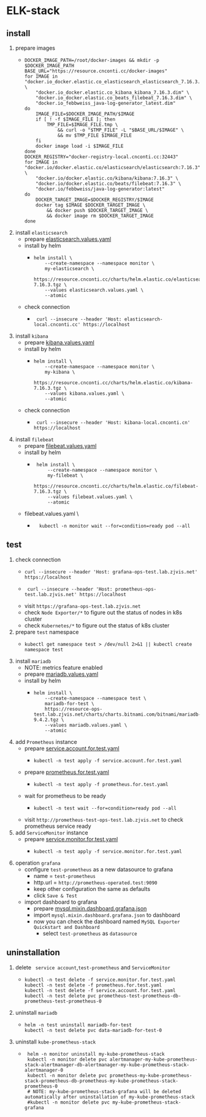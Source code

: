 # ELK-stack

## install
1. prepare images
    * ```shell
      DOCKER_IMAGE_PATH=/root/docker-images && mkdir -p $DOCKER_IMAGE_PATH
      BASE_URL="https://resource.cnconti.cc/docker-images"
      for IMAGE in "docker.io_docker.elastic.co_elasticsearch_elasticsearch_7.16.3.dim" \
          "docker.io_docker.elastic.co_kibana_kibana_7.16.3.dim" \
          "docker.io_docker.elastic.co_beats_filebeat_7.16.3.dim" \
          "docker.io_febbweiss_java-log-generator_latest.dim"
      do
          IMAGE_FILE=$DOCKER_IMAGE_PATH/$IMAGE
          if [ ! -f $IMAGE_FILE ]; then
              TMP_FILE=$IMAGE_FILE.tmp \
                  && curl -o "$TMP_FILE" -L "$BASE_URL/$IMAGE" \
                  && mv $TMP_FILE $IMAGE_FILE
          fi
          docker image load -i $IMAGE_FILE
      done
      DOCKER_REGISTRY="docker-registry-local.cnconti.cc:32443"
      for IMAGE in "docker.io/docker.elastic.co/elasticsearch/elasticsearch:7.16.3" \
          "docker.io/docker.elastic.co/kibana/kibana:7.16.3" \
          "docker.io/docker.elastic.co/beats/filebeat:7.16.3" \
          "docker.io/febbweiss/java-log-generator:latest"
      do
          DOCKER_TARGET_IMAGE=$DOCKER_REGISTRY/$IMAGE
          docker tag $IMAGE $DOCKER_TARGET_IMAGE \
              && docker push $DOCKER_TARGET_IMAGE \
              && docker image rm $DOCKER_TARGET_IMAGE
      done
      ```
2. install `elasticsearch`
    * prepare [elasticsearch.values.yaml](resource/elasticsearch.values.yaml.md)
    * install by helm
      * ```shell
        helm install \
            --create-namespace --namespace monitor \
            my-elasticsearch \
            https://resource.cnconti.cc/charts/helm.elastic.co/elasticsearch-7.16.3.tgz \
            --values elasticsearch.values.yaml \
            --atomic
        ```
    * check connection
      * ```shell
         curl --insecure --header 'Host: elasticsearch-local.cnconti.cc' https://localhost
         ```
3. install `kibana`
    * prepare [kibana.values.yaml](resource/kibana.values.yaml.md)
    * install by helm
       * ```shell
         helm install \
             --create-namespace --namespace monitor \
             my-kibana \
             https://resource.cnconti.cc/charts/helm.elastic.co/kibana-7.16.3.tgz \
             --values kibana.values.yaml \
             --atomic
         ```
    * check connection
       * ```shell
          curl --insecure --header 'Host: kibana-local.cnconti.cn' https://localhost
          ```
4. install `filebeat`
   * prepare [filebeat.values.yaml](resource/filebeat.values.yaml.md)
   * install by helm
      * ```shell
         helm install \
             --create-namespace --namespace monitor \
             my-filebeat \
             https://resource.cnconti.cc/charts/helm.elastic.co/filebeat-7.16.3.tgz \
             --values filebeat.values.yaml \
             --atomic
         ```
   * filebeat.values.yaml \
      * ```shell
          kubectl -n monitor wait --for=condition=ready pod --all
          ```

## test
1. check connection 
    * ```shell
      curl --insecure --header 'Host: grafana-ops-test.lab.zjvis.net' https://localhost
      ```
   * ```shell
      curl --insecure --header 'Host: prometheus-ops-test.lab.zjvis.net' https://localhost
      ```
    * visit `https://grafana-ops-test.lab.zjvis.net`
    * check `Node Exporter/*` to figure out the status of nodes in k8s cluster
    * check `Kubernetes/*` to figure out the status of k8s cluster
3. prepare `test` namespace
    * ```shell
      kubectl get namespace test > /dev/null 2>&1 || kubectl create namespace test
      ```
4. install `mariadb` 
    * NOTE: metrics feature enabled
    * prepare [mariadb.values.yaml](resource/mariadb.values.yaml.md)
    * install by helm
      * ```shell
        helm install \
            --create-namespace --namespace test \
            mariadb-for-test \
            https://resource-ops-test.lab.zjvis.net/charts/charts.bitnami.com/bitnami/mariadb-9.4.2.tgz \
            --values mariadb.values.yaml \
            --atomic
        ```
5. add `Prometheus` instance
    * prepare [service.account.for.test.yaml](resource/service.account.for.test.yaml.md)
      * ```shell
        kubectl -n test apply -f service.account.for.test.yaml
        ```
    * prepare [prometheus.for.test.yaml](resource/prometheus.for.test.yaml.md)
      * ```shell
        kubectl -n test apply -f prometheus.for.test.yaml
        ```
    * wait for prometheus to be ready
      * ```shell
        kubectl -n test wait --for=condition=ready pod --all
        ```
    * visit `http://prometheus-test-ops-test.lab.zjvis.net` to check prometheus service ready
6. add `ServiceMonitor` instance
    * prepare [service.monitor.for.test.yaml](resource/service.monitor.for.test.yaml.md)
      * ```shell
        kubectl -n test apply -f service.monitor.for.test.yaml
        ```
7. operation `grafana`
    * configure `test-prometheus` as a new datasource to grafana
      * name = `test-prometheus`
      * http.url = `http://prometheus-operated.test:9090`
      * keep other configuration the same as defaults
      * click `Save & Test`
    * import dashboard to grafana
      * prepare [mysql.mixin.dashboard.grafana.json](resource/mysql.mixin.dashboard.grafana.json.md)
      * import `mysql.mixin.dashboard.grafana.json` to dashboard
      * now you can check the dashboard named `MySQL Exporter Quickstart and Dashboard`
        * select `test-prometheus` as `datasource`

## uninstallation
1. delete ` service account`,`test-prometheus` and `ServiceMonitor`
    * ```shell
      kubectl -n test delete -f service.monitor.for.test.yaml
      kubectl -n test delete -f prometheus.for.test.yaml
      kubectl -n test delete -f service.account.for.test.yaml
      kubectl -n test delete pvc prometheus-test-prometheus-db-prometheus-test-prometheus-0
      ```
2. uninstall `mariadb`
    * ```shell
      helm -n test uninstall mariadb-for-test
      kubectl -n test delete pvc data-mariadb-for-test-0
      ```
3. uninstall `kube-prometheus-stack`
    * ```shell
       helm -n monitor uninstall my-kube-prometheus-stack
       kubectl -n monitor delete pvc alertmanager-my-kube-prometheus-stack-alertmanager-db-alertmanager-my-kube-prometheus-stack-alertmanager-0
       kubectl -n monitor delete pvc prometheus-my-kube-prometheus-stack-prometheus-db-prometheus-my-kube-prometheus-stack-prometheus-0
       # NOTE: my-kube-prometheus-stack-grafana will be deleted automatically after uninstallation of my-kube-prometheus-stack
       #kubectl -n monitor delete pvc my-kube-prometheus-stack-grafana
      ```